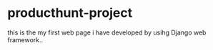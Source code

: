 # producthunt-project

this is the my first web page i have developed by usihg Django web framework..
